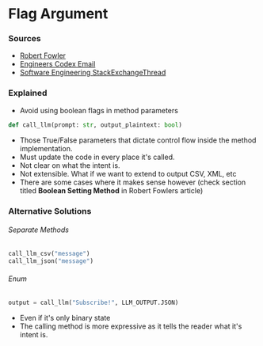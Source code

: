 # Flag Argument
### Sources
- [Robert Fowler](https://martinfowler.com/bliki/FlagArgument.html)
- [Engineers Codex Email](https://mail.google.com/mail/u/0/?tab=rm&ogbl#inbox/FMfcgzQVzXWWpfCPrtzPkwfQxcLWWcpk)
- [Software Engineering StackExchangeThread](https://softwareengineering.stackexchange.com/questions/147977/is-it-wrong-to-use-a-boolean-parameter-to-determine-behavior/147983)

### Explained
- Avoid using boolean flags in method parameters
```python
def call_llm(prompt: str, output_plaintext: bool)
```
- Those True/False parameters that dictate control flow inside the method implementation.
- Must update the code in every place it's called.
- Not clear on what the intent is.
- Not extensible. What if we want to extend to output CSV, XML, etc
- There are some cases where it makes sense however (check section titled **Boolean Setting Method** in Robert Fowlers article)

### Alternative Solutions
###### Separate Methods
```python
call_llm_csv("message")
call_llm_json("message")
```
###### Enum
```python
output = call_llm("Subscribe!", LLM_OUTPUT.JSON)
```
- Even if it's only binary state
- The calling method is more expressive as it tells the reader what it's intent is.
